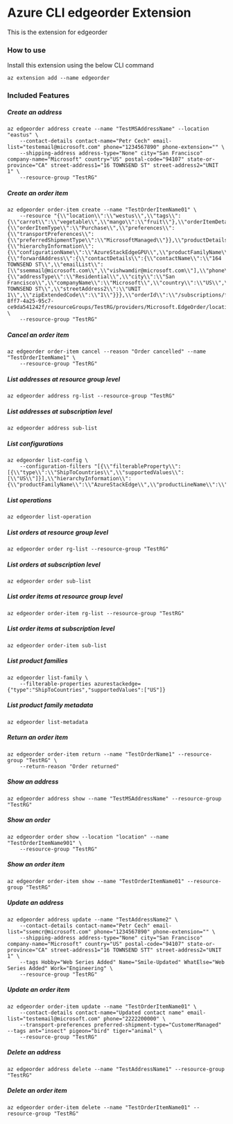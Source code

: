 # Azure CLI edgeorder Extension #
This is the extension for edgeorder

### How to use ###
Install this extension using the below CLI command
```
az extension add --name edgeorder
```

### Included Features ###
##### Create an address #####
```
az edgeorder address create --name "TestMSAddressName" --location "eastus" \
    --contact-details contact-name="Petr Cech" email-list="testemail@microsoft.com" phone="1234567890" phone-extension="" \
    --shipping-address address-type="None" city="San Francisco" company-name="Microsoft" country="US" postal-code="94107" state-or-province="CA" street-address1="16 TOWNSEND ST" street-address2="UNIT 1" \
    --resource-group "TestRG" 
```
##### Create an order item #####
```
az edgeorder order-item create --name "TestOrderItemName01" \
    --resource "{\\"location\\":\\"westus\\",\\"tags\\":{\\"carrot\\":\\"vegetable\\",\\"mango\\":\\"fruit\\"},\\"orderItemDetails\\":{\\"orderItemType\\":\\"Purchase\\",\\"preferences\\":{\\"transportPreferences\\":{\\"preferredShipmentType\\":\\"MicrosoftManaged\\"}},\\"productDetails\\":{\\"hierarchyInformation\\":{\\"configurationName\\":\\"AzureStackEdgeGPU\\",\\"productFamilyName\\":\\"AzureStackEdge\\",\\"productLineName\\":\\"AzureStackEdge\\",\\"productName\\":\\"AzureStackEdgeGPU\\"}}},\\"addressDetails\\":{\\"forwardAddress\\":{\\"contactDetails\\":{\\"contactName\\":\\"164 TOWNSEND ST\\",\\"emailList\\":[\\"ssemmail@microsoft.com\\",\\"vishwamdir@microsoft.com\\"],\\"phone\\":\\"3213131190\\"},\\"shippingAddress\\":{\\"addressType\\":\\"Residential\\",\\"city\\":\\"San Francisco\\",\\"companyName\\":\\"Microsoft\\",\\"country\\":\\"US\\",\\"postalCode\\":\\"94107\\",\\"stateOrProvince\\":\\"CA\\",\\"streetAddress1\\":\\"16 TOWNSEND ST\\",\\"streetAddress2\\":\\"UNIT 1\\",\\"zipExtendedCode\\":\\"1\\"}}},\\"orderId\\":\\"/subscriptions/fa68082f-8ff7-4a25-95c7-ce9da541242f/resourceGroups/TestRG/providers/Microsoft.EdgeOrder/locations/westus/orders/TestOrderItemName01\\"}" \
    --resource-group "TestRG" 
```
##### Cancel an order item #####
```
az edgeorder order-item cancel --reason "Order cancelled" --name "TestOrderItemName1" \
    --resource-group "TestRG" 
```
##### List addresses at resource group level #####
```
az edgeorder address rg-list --resource-group "TestRG"
```
##### List addresses at subscription level #####
```
az edgeorder address sub-list
```
##### List configurations #####
```
az edgeorder list-config \
    --configuration-filters "[{\\"filterableProperty\\":[{\\"type\\":\\"ShipToCountries\\",\\"supportedValues\\":[\\"US\\"]}],\\"hierarchyInformation\\":{\\"productFamilyName\\":\\"AzureStackEdge\\",\\"productLineName\\":\\"AzureStackEdge\\",\\"productName\\":\\"AzureStackEdgeGPU\\"}}]" 
```
##### List operations #####
```
az edgeorder list-operation
```
##### List orders at resource group level #####
```
az edgeorder order rg-list --resource-group "TestRG"
```
##### List orders at subscription level #####
```
az edgeorder order sub-list
```
##### List order items at resource group level #####
```
az edgeorder order-item rg-list --resource-group "TestRG"
```
##### List order items at subscription level #####
```
az edgeorder order-item sub-list
```
##### List product families #####
```
az edgeorder list-family \
    --filterable-properties azurestackedge={"type":"ShipToCountries","supportedValues":["US"]} 
```
##### List product family metadata #####
```
az edgeorder list-metadata
```
##### Return an order item #####
```
az edgeorder order-item return --name "TestOrderName1" --resource-group "TestRG" \
    --return-reason "Order returned" 
```
##### Show an address #####
```
az edgeorder address show --name "TestMSAddressName" --resource-group "TestRG"
```
##### Show an order #####
```
az edgeorder order show --location "location" --name "TestOrderItemName901" \
    --resource-group "TestRG" 
```
##### Show an order item #####
```
az edgeorder order-item show --name "TestOrderItemName01" --resource-group "TestRG"
```
##### Update an address #####
```
az edgeorder address update --name "TestAddressName2" \
    --contact-details contact-name="Petr Cech" email-list="ssemcr@microsoft.com" phone="1234567890" phone-extension="" \
    --shipping-address address-type="None" city="San Francisco" company-name="Microsoft" country="US" postal-code="94107" state-or-province="CA" street-address1="16 TOWNSEND STT" street-address2="UNIT 1" \
    --tags Hobby="Web Series Added" Name="Smile-Updated" WhatElse="Web Series Added" Work="Engineering" \
    --resource-group "TestRG" 
```
##### Update an order item #####
```
az edgeorder order-item update --name "TestOrderItemName01" \
    --contact-details contact-name="Updated contact name" email-list="testemail@microsoft.com" phone="2222200000" \
    --transport-preferences preferred-shipment-type="CustomerManaged" --tags ant="insect" pigeon="bird" tiger="animal" \
    --resource-group "TestRG" 
```
##### Delete an address #####
```
az edgeorder address delete --name "TestAddressName1" --resource-group "TestRG"
```
##### Delete an order item #####
```
az edgeorder order-item delete --name "TestOrderItemName01" --resource-group "TestRG"
```
